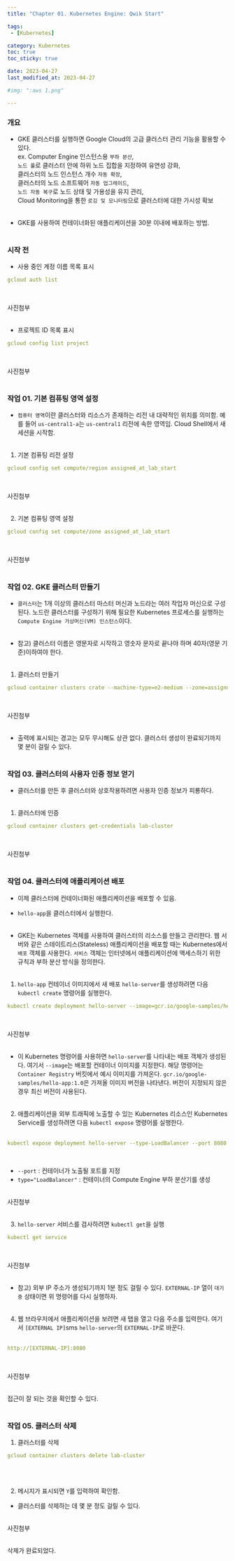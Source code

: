 ```yaml
---
title: "Chapter 01. Kubernetes Engine: Qwik Start"

tags:
 - [Kubernetes]

category: Kubernetes
toc: true
toc_sticky: true

date: 2023-04-27
last_modified_at: 2023-04-27

#img: ":aws 1.png"

---
```


<!-- outline-start -->


### 개요<br/>

- GKE 클러스터를 실행하면 Google Cloud의 고급 클러스터 관리 기능을 활용할 수 있다.<br/>
    ex. Computer Engine 인스턴스용 `부하 분산`,<br/>
    `노드 풀`로 클러스터 안에 하위 노드 집합을 지정하여 유연성 강화,<br/>
    클러스터의 노드 인스턴스 개수 `자동 확장`,<br/>
    클러스터의 노드 소프트웨어 `자동 업그레이드`,<br/>
    `노드 자동 복구`로 노드 상태 및 가용성을 유지 관리,<br/>
    Cloud Monitoring을 통한 `로깅 및 모니터링`으로 클러스터에 대한 가시성 확보<br/><br/>

- GKE를 사용하여 컨테이너화된 애플리케이션을 30분 이내에 배포하는 방법.<br/><br/>

### 시작 전<br/>

- 사용 중인 계정 이름 목록 표시<br/>

```yaml
gcloud auth list
```

<br/>

사진첨부
<br/><br/>

- 프로젝트 ID 목록 표시<br/>

```yaml
gcloud config list project
```

<br/>

사진첨부
<br/><br/>

### 작업 01. 기본 컴퓨팅 영역 설정<br/>

- `컴퓨터 영역`이란 클러스터와 리소스가 존재하는 리전 내 대략적인 위치를 의미함. 예를 들어 `us-central1-a`는 `us-central1` 리전에 속한 영역임. Cloud Shell에서 새 세션을 시작함.<br/><br/>

1. 기본 컴퓨팅 리전 설정<br/>

```yaml
gcloud config set compute/region assigned_at_lab_start
```

<br/>

사진첨부
<br/><br/>

2. 기본 컴퓨팅 영역 설정<br/>

```yaml
gcloud config set compute/zone assigned_at_lab_start
```

<br/>

사진첨부
<br/><br/>

### 작업 02. GKE 클러스터 만들기<br/>

- `클러스터`는 1개 이상의 클러스터 마스터 머신과 노드라는 여러 작업자 머신으로 구성된다. 노드란 클러스터를 구성하기 위해 필요한 Kubernetes 프로세스를 실행하는 `Compute Engine 가상머신(VM) 인스턴스`이다.<br/><br/>

- 참고) 클러스터 이름은 영문자로 시작하고 영숫자 문자로 끝나야 하며 40자(영문 기준)이하여야 한다.<br/><br/>

1. 클러스터 만들기<br/>

```yaml
gcloud container clusters crate --machine-type=e2-medium --zone=assigned_at_lab_start lab-cluster
```

<br/>

사진첨부
<br/><br/>

- 출력에 표시되는 경고는 모두 무시해도 상관 없다. 클러스터 생성이 완료되기까지 몇 분이 걸릴 수 있다.<br/><br/>

### 작업 03. 클러스터의 사용자 인증 정보 얻기<br/>

- 클러스터를 만든 후 클러스터와 상호작용하려면 사용자 인증 정보가 피룡하다.<br/><br/>

1. 클러스터에 인증<br/>

```yaml
gcloud container clusters get-credentials lab-cluster
```

<br/>

사진첨부
<br/><br/>

### 작업 04. 클러스터에 애플리케이션 배포<br/>

- 이제 클러스터에 컨테이너화된 애플리케이션을 배포할 수 있음.<br/>
- `hello-app`을 클러스터에서 실행한다.<br/><br/>

- GKE는 Kubernetes 객체를 사용하여 클러스터의 리소스를 만들고 관리한다. 웹 서버와 같은 스테이트리스(Stateless) 애플리케이션을 배포할 때는 Kubernetes에서 `배포` 객체를 사용한다. `서비스` 객체는 인터넷에서 애플리케이션에 액세스하기 위한 규칙과 부하 분산 방식을 정의한다.<br/><br/>

1. `hello-app` 컨테이너 이미지에서 새 배포 `hello-server`를 생성하려면 다음 `kubectl create` 명령어를 실행한다.<br/>

```yaml
kubectl create deployment hello-server --image=gcr.io/google-samples/hello-app:1.0
```

<br/>

사진첨부
<br/><br/>

- 이 Kubernetes 명령어를 사용하면 `hello-server`를 나타내는 배포 객체가 생성된다. 여기서 `--image`는 배포할 컨테이너 이미지를 지정한다. 해당 명령어는 `Container Registry` 버킷에서 예시 이미지를 가져온다. `gcr.io/google-samples/hello-app:1.0`은 가져올 이미지 버전을 나타낸다. 버전이 지정되지 않은 경우 최신 버전이 사용된다.<br/><br/>

2. 애플리케이션을 외부 트래픽에 노출할 수 있는 Kubernetes 리소스인 Kubernetes Service를 생성하려면 다음 `kubectl expose` 명령어를 실행한다.<br/><br/>

```yaml
kubectl expose deployment hello-server --type-LoadBalancer --port 8080
```

<br/>

- `--port` : 컨테이너가 노출될 포트를 지정<br/>
- `type="LoadBalancer"` : 컨테이너의 Compute Engine 부하 분산기를 생성<br/><br/>

사진첨부
<br/><br/>

3. `hello-server` 서비스를 검사하려면 `kubectl get`을 실행<br/>

```yaml
kubectl get service
```

<br/>

사진첨부
<br/><br/>

- 참고) 외부 IP 주소가 생성되기까지 1분 정도 걸릴 수 있다. `EXTERNAL-IP` 열이 `대기중` 상태이면 위 명령어를 다시 실행하자.<br/><br/>

4. 웹 브라우저에서 애플리케이션을 보려면 새 탭을 열고 다음 주소를 입력한다. 여기서 `[EXTERNAL IP]`sms `hello-server`의 `EXTERNAL-IP`로 바꾼다.<br/><br/>

```yaml
http://[EXTERNAL-IP]:8080
```

<br/>

사진첨부
<br/><br/>

접근이 잘 되는 것을 확인할 수 있다.
<br/><br/>

### 작업 05. 클러스터 삭제<br/>

1. 클러스터를 삭제<br/>

```yaml
gcloud container clusters delete lab-cluster
```

<br/><br/>

2. 메시지가 표시되면 `Y`를 입력하여 확인함.<br/>
- 클러스터를 삭제하는 데 몇 분 정도 걸릴 수 있다.
<br/><br/>

사진첨부
<br/><br/>

삭제가 완료되었다.
<br/><br/>


